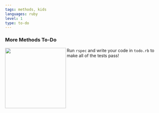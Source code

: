 ```yaml
---
tags: methods, kids
languages: ruby
level: 1
type: to-do
---
```

### More Methods To-Do
<img src="https://s3.amazonaws.com/after-school-assets/moar-cat.jpg" width="200px" align="left"> Run `rspec` and write your code in `todo.rb` to make all of the tests pass!

